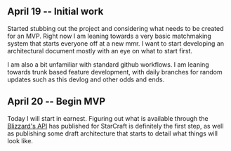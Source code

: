 ## April 19 -- Initial work
Started stubbing out the project and considering what needs to be created for an MVP.  Right now I am leaning towards a very basic matchmaking system that starts everyone off at a new mmr.  I want to start developing an architectural document mostly with an eye on what to start first.

I am also a bit unfamiliar with standard github workflows.  I am leaning towards trunk based feature development, with daily branches for random updates such as this devlog and other odds and ends.

## April 20 -- Begin MVP
Today I will start in earnest.  Figuring out what is available  through the [Blizzard's API](https://github.com/Blizzard/s2client-api) has published for StarCraft is definitely the first step, as well as publishing some draft architecture that starts to detail what things will look like.